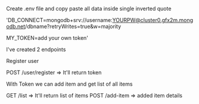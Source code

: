 Create .env file and copy paste all data inside single inverted quote 

'DB_CONNECT=mongodb+srv://username:YOURPW@cluster0.gfx2m.mongodb.net/dbname?retryWrites=true&w=majority

MY_TOKEN=add your own token'

I've created 2 endpoints 

Register user 

POST /user/register    => It'll return token

With Token we can add item and get list of all items

GET /list     => It'll return list of items
POST /add-item   => added item details


